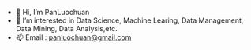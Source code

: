 - 👋 Hi, I’m PanLuochuan
- 👀 I’m interested in Data Science, Machine Learing, Data Management, Data Mining, Data Analysis,etc.
- 📫 Email : panluochuan@gmail.com

<!---
PanLuochuan/PanLuochuan is a ✨ special ✨ repository because its `README.md` (this file) appears on your GitHub profile.
You can click the Preview link to take a look at your changes.
--->
